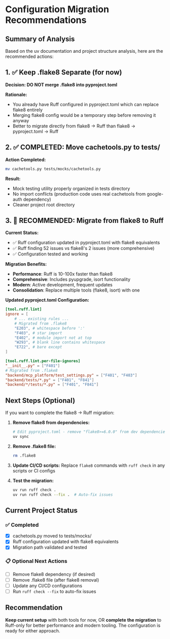 # Configuration Migration Recommendations

## Summary of Analysis

Based on the uv documentation and project structure analysis, here are the recommended actions:

## 1. ✅ Keep .flake8 Separate (for now)

**Decision: DO NOT merge .flake8 into pyproject.toml**

**Rationale:**
- You already have Ruff configured in pyproject.toml which can replace flake8 entirely
- Merging flake8 config would be a temporary step before removing it anyway
- Better to migrate directly from flake8 → Ruff than flake8 → pyproject.toml → Ruff

## 2. ✅ COMPLETED: Move cachetools.py to tests/

**Action Completed:**
```bash
mv cachetools.py tests/mocks/cachetools.py
```

**Result:**
- Mock testing utility properly organized in tests directory
- No import conflicts (production code uses real cachetools from google-auth dependency)
- Cleaner project root directory

## 3. 🚀 RECOMMENDED: Migrate from flake8 to Ruff

**Current Status:**
- ✅ Ruff configuration updated in pyproject.toml with flake8 equivalents
- ✅ Ruff finding 52 issues vs flake8's 2 issues (more comprehensive)
- ✅ Configuration tested and working

**Migration Benefits:**
- **Performance**: Ruff is 10-100x faster than flake8
- **Comprehensive**: Includes pyupgrade, isort functionality
- **Modern**: Active development, frequent updates
- **Consolidation**: Replace multiple tools (flake8, isort) with one

**Updated pyproject.toml Configuration:**
```toml
[tool.ruff.lint]
ignore = [
    # ... existing rules ...
    # Migrated from .flake8
    "E203", # whitespace before ':'
    "F403", # star import  
    "E402", # module import not at top
    "W293", # blank line contains whitespace
    "E722", # bare except
]

[tool.ruff.lint.per-file-ignores]
"__init__.py" = ["F401"]
# Migrated from .flake8
"backend/mcp_platform/test_settings.py" = ["F401", "F403"]
"backend/tests/*.py" = ["F401", "F841"]
"backend/*/tests/*.py" = ["F401", "F841"]
```

## Next Steps (Optional)

If you want to complete the flake8 → Ruff migration:

1. **Remove flake8 from dependencies:**
   ```bash
   # Edit pyproject.toml - remove "flake8>=6.0.0" from dev dependencies
   uv sync
   ```

2. **Remove .flake8 file:**
   ```bash
   rm .flake8
   ```

3. **Update CI/CD scripts:**
   Replace `flake8` commands with `ruff check` in any scripts or CI configs

4. **Test the migration:**
   ```bash
   uv run ruff check .
   uv run ruff check --fix .  # Auto-fix issues
   ```

## Current Project Status

### ✅ Completed
- [x] cachetools.py moved to tests/mocks/
- [x] Ruff configuration updated with flake8 equivalents
- [x] Migration path validated and tested

### 📋 Optional Next Actions
- [ ] Remove flake8 dependency (if desired)
- [ ] Remove .flake8 file (after flake8 removal)
- [ ] Update any CI/CD configurations
- [ ] Run `ruff check --fix` to auto-fix issues

## Recommendation

**Keep current setup** with both tools for now, OR **complete the migration** to Ruff-only for better performance and modern tooling. The configuration is ready for either approach.